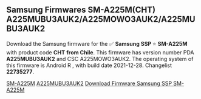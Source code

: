 <h2>Samsung Firmwares SM-A225M(CHT) A225MUBU3AUK2/A225MOWO3AUK2/A225MUBU3AUK2</h2>
Download the Samsung firmware for the ✅ <strong>Samsung SSP </strong> ⭐ <strong>SM-A225M</strong> with product code <strong>CHT</strong> <strong> from Chile</strong>. This firmware has version number PDA <strong>A225MUBU3AUK2</strong> and CSC A225MOWO3AUK2. The operating system of this firmware is Android R , with build date 2021-12-28. Changelist <strong>22735277</strong>.

[SM-A225M](https://samfirm.shop/samsung/model/SM-A225M)
[A225MUBU3AUK2](https://samfirm.shop/samsung/pda/A225MUBU3AUK2)
[Download Firmware Samsung SSP SM-A225M](https://samfirm.shop/samsung/firmware/485888)
